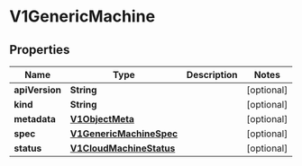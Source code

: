 # V1GenericMachine

## Properties
Name | Type | Description | Notes
------------ | ------------- | ------------- | -------------
**apiVersion** | **String** |  |  [optional]
**kind** | **String** |  |  [optional]
**metadata** | [**V1ObjectMeta**](V1ObjectMeta.md) |  |  [optional]
**spec** | [**V1GenericMachineSpec**](V1GenericMachineSpec.md) |  |  [optional]
**status** | [**V1CloudMachineStatus**](V1CloudMachineStatus.md) |  |  [optional]

